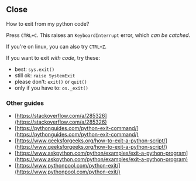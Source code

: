## Close

How to exit from my python code?

Press `CTRL+C`. This raises an `KeyboardInterrupt` error, which _can be catched_.

If you're on linux, you can also try `CTRL+Z`.

If you want to exit _with code_, try these:

- best: `sys.exit()`
- still ok: `raise SystemExit`
- please don't: `exit()` or `quit()`
- only if you have to: `os._exit()`

### Other guides

- [https://stackoverflow.com/a/285326](https://stackoverflow.com/a/285326)
- [https://pythonguides.com/python-exit-command/](https://pythonguides.com/python-exit-command/)
- [https://www.geeksforgeeks.org/how-to-exit-a-python-script/](https://www.geeksforgeeks.org/how-to-exit-a-python-script/)
- [https://www.askpython.com/python/examples/exit-a-python-program](https://www.askpython.com/python/examples/exit-a-python-program)
- [https://www.pythonpool.com/python-exit/](https://www.pythonpool.com/python-exit/)

<!-- No video found. -->

